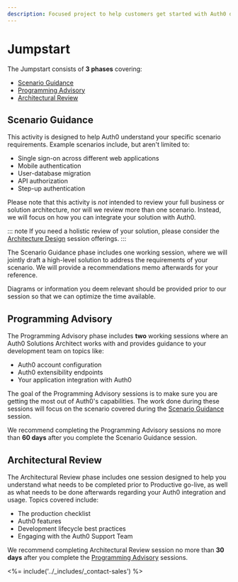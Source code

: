```yaml
---
description: Focused project to help customers get started with Auth0 during their first year.
---
```


# Jumpstart

The Jumpstart consists of **3 phases** covering:

* [Scenario Guidance](#scenario-guidance)
* [Programming Advisory](#programming-advisory)
* [Architectural Review](#architectural-review)

## Scenario Guidance

This activity is designed to help Auth0 understand your specific scenario requirements. Example scenarios include, but aren't limited to:

* Single sign-on across different web applications
* Mobile authentication
* User-database migration
* API authorization
* Step-up authentication

Please note that this activity is *not* intended to review your full business or solution architecture, nor will we review more than one scenario. Instead, we will focus on how you can integrate your solution with Auth0.

::: note
If you need a holistic review of your solution, please consider the [Architecture Design](/services/architectural-design) session offerings.
:::

The Scenario Guidance phase includes one working session, where we will jointly draft a high-level solution to address the requirements of your scenario. We will provide a recommendations memo afterwards for your reference.

Diagrams or information you deem relevant should be provided prior to our session so that we can optimize the time available.

## Programming Advisory

The Programming Advisory phase includes **two** working sessions where an Auth0 Solutions Architect works with and provides guidance to your development team on topics like:

* Auth0 account configuration
* Auth0 extensibility endpoints
* Your application integration with Auth0

The goal of the Programming Advisory sessions is to make sure you are getting the most out of Auth0's capabilities. The work done during these sessions will focus on the scenario covered during the [Scenario Guidance](#scenario-guidance) session.

We recommend completing the Programming Advisory sessions no more than **60 days** after you complete the Scenario Guidance session.

## Architectural Review

The Architectural Review phase includes one session designed to help you understand what needs to be completed prior to Productive go-live, as well as what needs to be done afterwards regarding your Auth0 integration and usage. Topics covered include:

* The production checklist
* Auth0 features 
* Development lifecycle best practices
* Engaging with the Auth0 Support Team

We recommend completing Architectural Review session no more than **30 days** after you complete the [Programming Advisory](#programming-advisory) sessions.
 
<%= include('../_includes/_contact-sales') %>
